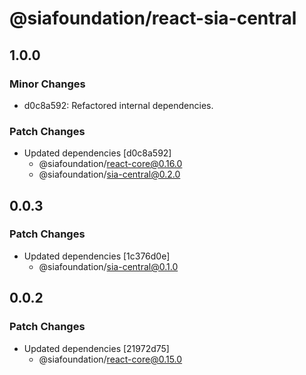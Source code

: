 # @siafoundation/react-sia-central

## 1.0.0

### Minor Changes

- d0c8a592: Refactored internal dependencies.

### Patch Changes

- Updated dependencies [d0c8a592]
  - @siafoundation/react-core@0.16.0
  - @siafoundation/sia-central@0.2.0

## 0.0.3

### Patch Changes

- Updated dependencies [1c376d0e]
  - @siafoundation/sia-central@0.1.0

## 0.0.2

### Patch Changes

- Updated dependencies [21972d75]
  - @siafoundation/react-core@0.15.0
